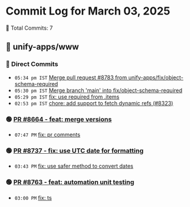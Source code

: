 # Commit Log for March 03, 2025

📝 Total Commits: 7

## 📁 unify-apps/www

### 🔨 Direct Commits

- `05:34 pm IST` [Merge pull request #8783 from unify-apps/fix/object-schema-required](https://github.com/unify-apps/www/commit/a61280c5d2b6723fe7df858cfebe233962608458)
- `05:30 pm IST` [Merge branch 'main' into fix/object-schema-required](https://github.com/unify-apps/www/commit/f2e62bcd0478fa8e89fc925fed7aef036d98208d)
- `05:29 pm IST` [fix: use required from .items](https://github.com/unify-apps/www/commit/e61c4d934b93d65a47dcdc7e356d187568dcf906)
- `02:53 pm IST` [chore: add support to fetch dynamic refs (#8323)](https://github.com/unify-apps/www/commit/1e25b0a5e0b5a3f918986978b60aceb1d858dcb1)

### 🟢 [PR #8664 - feat: merge versions](https://github.com/unify-apps/www/pull/8664)

- `07:47 PM` [fix: pr comments](https://github.com/unify-apps/www/commit/dc35e7a9b30d8383f139e860e46e7d27cf782019)

### 🟢 [PR #8737 - fix: use UTC date for formatting](https://github.com/unify-apps/www/pull/8737)

- `03:43 PM` [fix: use safer method to convert dates](https://github.com/unify-apps/www/commit/11523a3dea5b54f65349a6f4f5e0bf18b411968a)

### 🟢 [PR #8763 - feat: automation unit testing](https://github.com/unify-apps/www/pull/8763)

- `03:00 PM` [fix: ts](https://github.com/unify-apps/www/commit/8a78f0b611cd2152b796427c22d84be3b4e804b2)


